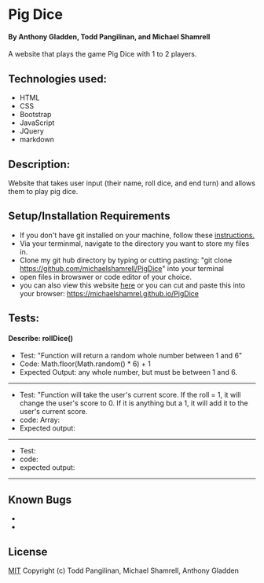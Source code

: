 # Pig Dice

#### By Anthony Gladden, Todd Pangilinan, and Michael Shamrell

A website that plays the game Pig Dice with 1 to 2 players.

## Technologies used:

* HTML
* CSS
* Bootstrap
* JavaScript
* JQuery
* markdown

## Description:
 Website that takes user input (their name, roll dice, and end turn) and allows them to play pig dice.


## Setup/Installation Requirements

* If you don't have git installed on your machine, follow these [instructions.](https://www.learnhowtoprogram.com/introduction-to-programming/getting-started-with-intro-to-programming/git-and-github)
* Via your terminmal, navigate to the directory you want to store my files in.
* Clone my git hub directory by typing or cutting pasting: "git clone https://github.com/michaelshamrell/PigDice" into your terminal
* open files in browswer or code editor of your choice.
* you can also view this website [here](https://github.com/michaelshamrell/PigDice) or you can cut and paste this into your browser: https://michaelshamrel.github.io/PigDice

## Tests:

#### Describe: rollDice()

- Test: "Function will return a random whole number between 1 and 6"
- Code: Math.floor(Math.random() * 6) + 1 
- Expected Output: any whole number, but must be between 1 and 6.
---
- Test: "Function will take the user's current score. If the roll = 1, it will change the user's score to 0. If it is anything but a 1, it will add it to the user's current score.
- code: Array: 
- Expected output:
---
- Test: 
- code: 
- expected output: 
---
## Known Bugs

* 
* 

## License

[MIT](https://opensource.org/licenses/MIT)
Copyright (c) Todd Pangilinan, Michael Shamrell, Anthony Gladden